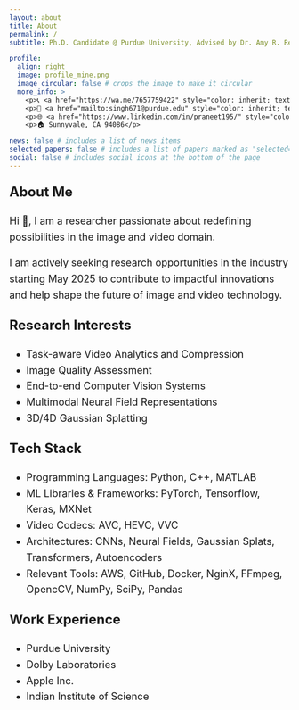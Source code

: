 ```yaml
---
layout: about
title: About
permalink: /
subtitle: Ph.D. Candidate @ Purdue University, Advised by Dr. Amy R. Reibman

profile:
  align: right
  image: profile_mine.png
  image_circular: false # crops the image to make it circular
  more_info: >
    <p>📞 <a href="https://wa.me/7657759422" style="color: inherit; text-decoration: underline; underline">+1 (765)-774-9422</a> </p>
    <p>📧 <a href="mailto:singh671@purdue.edu" style="color: inherit; text-decoration: underline; underline">singh671@purdue.edu</a> </p>
    <p>🌐 <a href="https://www.linkedin.com/in/praneet195/" style="color: inherit; text-decoration: underline; underline">LinkedIn: praneet195/</a> </p>
    <p>🏠 Sunnyvale, CA 94086</p>

news: false # includes a list of news items
selected_papers: false # includes a list of papers marked as "selected={true}"
social: false # includes social icons at the bottom of the page
---
```


<div style="display: none;">
    <a href="https://clustrmaps.com/site/1c26o" title="Visit tracker">
        <img src="//www.clustrmaps.com/map_v2.png?d=3Rb5bVTw6aBTKI5pAmtwvRaN0XG-R6NP4R82SEqcWt4&cl=ffffff" 
             alt="Visitor Map" />
    </a>
</div>

<p style="font-size: 24px; font-weight: bold;">About Me</p>

<p style="font-size: 18px; line-height: 1.6;">
Hi 👋, I am a researcher passionate about redefining possibilities in the image and video domain. </p>

<p style="font-size: 18px; line-height: 1.6;">
I am actively seeking research opportunities in the industry starting May 2025 to contribute to impactful innovations and help shape the future of image and video technology.
</p>


<p style="font-size: 24px; font-weight: bold;">Research Interests</p>
<ul style="line-height: 1.6; font-size: 18px;">
  <li>Task-aware Video Analytics and Compression</li> 
     <li>Image Quality Assessment</li>
  <li>End-to-end Computer Vision Systems</li>
  <li>Multimodal Neural Field Representations</li>
   <li>3D/4D Gaussian Splatting</li>
 
</ul>


<p style="font-size: 24px; font-weight: bold;">Tech Stack</p>
<ul style="line-height: 1.6; font-size: 18px;">
  <li>Programming Languages: Python, C++, MATLAB</li> 
     <li>ML Libraries & Frameworks: PyTorch, Tensorflow, Keras, MXNet</li>
  <li>Video Codecs: AVC, HEVC, VVC </li>
   <li>Architectures: CNNs, Neural Fields, Gaussian Splats, Transformers, Autoencoders</li>
    <li>Relevant Tools: AWS, GitHub, Docker, NginX, FFmpeg, OpencCV, NumPy, SciPy, Pandas</li>
 
</ul>


<p style="font-size: 24px; font-weight: bold;">Work Experience</p>
<ul style="line-height: 1.6; font-size: 18px;">
  <li>Purdue University</li>
  <li>Dolby Laboratories</li>
  <li>Apple Inc.</li>
  <li>Indian Institute of Science</li>
</ul>





